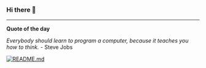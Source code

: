 ### Hi there 👋


---

**Quote of the day**

 *Everybody should learn to program a computer, because it teaches you how to think.* - Steve Jobs 

[![README.md](https://github.com/marcolovazzano/marcolovazzano/actions/workflows/readme.yml/badge.svg)](https://github.com/marcolovazzano/marcolovazzano/actions/workflows/readme.yml)

